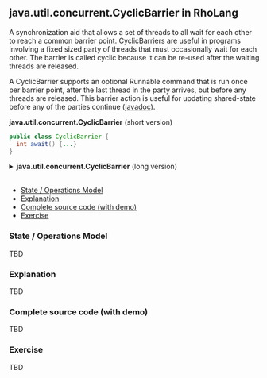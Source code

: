 ## java.util.concurrent.CyclicBarrier in RhoLang

A synchronization aid that allows a set of threads to all wait for each other to reach a common barrier point. CyclicBarriers are useful in programs involving a fixed sized party of threads that must occasionally wait for each other. The barrier is called cyclic because it can be re-used after the waiting threads are released.

A CyclicBarrier supports an optional Runnable command that is run once per barrier point, after the last thread in the party arrives, but before any threads are released. This barrier action is useful for updating shared-state before any of the parties continue ([javadoc](https://docs.oracle.com/javase/9/docs/api/java/util/concurrent/CyclicBarrier.html)).

**java.util.concurrent.CyclicBarrier** (short version)   
```java
public class CyclicBarrier {
  int await() {...}
}
```

<details><summary><b>java.util.concurrent.CyclicBarrier</b> (long version)</summary><p>
  
```java
public class CyclicBarrier {
  // Waits until all parties have invoked await on this barrier.
  int await() {...}

  // Returns the number of parties currently waiting at the barrier.
  int getNumberWaiting() {...}

  // Returns the number of parties required to trip this barrier.
  int getParties() {...}

  // Queries if this barrier is in a broken state.
  boolean isBroken() {...}

  // Resets the barrier to its initial state.
  void reset() {...}
}
```
</p></details><br/>

- [State / Operations Model](#state--operations-model)
- [Explanation](#explanation)
- [Complete source code (with demo)](#complete-source-code-with-demo)
- [Exercise](#exercise)

### State / Operations Model
TBD

### Explanation
TBD

### Complete source code (with demo)
TBD

### Exercise
TBD
